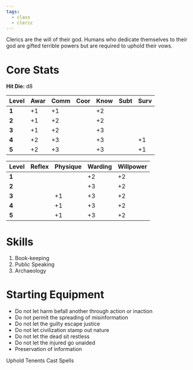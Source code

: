 ```yaml
---
tags:
  - class
  - cleric
---
```

Clerics are the will of their god. Humans who dedicate themselves to their god are gifted terrible powers but are required to uphold their vows.
# Core Stats
**Hit Die:** d8

| **Level** | Awar | Comm | Coor | Know | Subt | Surv |
| --------- | ---- | ---- | ---- | ---- | ---- | ---- |
| **1**     | +1   | +1   |      | +2   |      |      |
| **2**     | +1   | +2   |      | +2   |      |      |
| **3**     | +1   | +2   |      | +3   |      |      |
| **4**     | +2   | +3   |      | +3   |      | +1   |
| **5**     | +2   | +3   |      | +3   |      | +1   |

| **Level** | Reflex | Physique | Warding | Willpower |
| --------- | ------ | -------- | ------- | --------- |
| **1**     |        |          | +2      | +2        |
| **2**     |        |          | +3      | +2        |
| **3**     |        | +1       | +3      | +2        |
| **4**     |        | +1       | +3      | +2        |
| **5**     |        | +1       | +3      | +2        |
# Skills
1. Book-keeping
2. Public Speaking
3. Archaeology
# Starting Equipment



+ Do not let harm befall another through action or inaction
+ Do not permit the spreading of misinformation
+ Do not let the guilty escape justice
+ Do not let civilization stamp out nature 
+ Do not let the dead sit restless
+ Do not let the injured go unaided
+ Preservation of information




Uphold Tenents
Cast Spells
